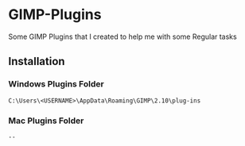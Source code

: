 # GIMP-Plugins
Some GIMP Plugins that I created to help me with some Regular tasks

## Installation

### Windows Plugins Folder
```
C:\Users\<USERNAME>\AppData\Roaming\GIMP\2.10\plug-ins
```

### Mac Plugins Folder
```
--
```
